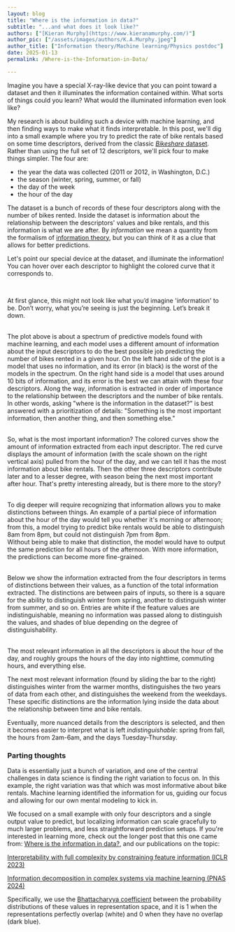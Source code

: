 ```yaml
---
layout: blog
title: "Where is the information in data?"
subtitle: "...and what does it look like?"
authors: ["[Kieran Murphy](https://www.kieranamurphy.com/)"]
author_pic: ["/assets/images/authors/K.A.Murphy.jpeg"]
author_title: ["Information theory/Machine learning/Physics postdoc"]
date: 2025-01-13
permalink: /Where-is-the-Information-in-Data/

---
```


Imagine you have a special X-ray-like device that you can point toward a dataset and then it illuminates the information contained within.  What sorts of things could you learn?  What would the illuminated information even look like?

My research is about building such a device with machine learning, and then finding ways to make what it finds interpretable. 
In this post, we'll dig into a small example where you try to predict the rate of bike rentals based on some time descriptors, derived from the classic [*Bikeshare* dataset](https://archive.ics.uci.edu/dataset/275/bike+sharing+dataset).  Rather than using the full set of 12 descriptors, we'll pick four to make things simpler.  The four are:

- the year the data was collected (2011 or 2012, in Washington, D.C.)
- the season (winter, spring, summer, or fall)
- the day of the week
- the hour of the day

The dataset is a bunch of records of these four descriptors along with the number of bikes rented.
Inside the dataset is information about the relationship between the descriptors' values and bike rentals, and this information is what we are after.
By *information* we mean a quantity from the formalism of [information theory](https://en.wikipedia.org/wiki/Information_theory), but you can think of it as a clue that allows for better predictions.

Let's point our special device at the dataset, and illuminate the information!  You can hover over each descriptor to highlight the colored curve that it corresponds to.

<div class='sticky-container'>
<div class='tabular-decomp row sticky'></div>

<br/>

At first glance, this might not look like what you’d imagine 'information' to be. Don’t worry, what you’re seeing is just the beginning. Let’s break it down. <br/><br/>

The plot above is about a spectrum of predictive models found with machine learning, and each model uses a different amount of information about the input descriptors to do the best possible job predicting the number of bikes rented in a given hour.  On the left hand side of the plot is a model that uses no information, and its error (in black) is the worst of the models in the spectrum.  On the right hand side is a model that uses around 10 bits of information, and its error is the best we can attain with these four descriptors.  Along the way, information is extracted in order of importance to the relationship between the descriptors and the number of bike rentals.  In other words, asking "where is the information in the dataset?" is best answered with a prioritization of details: "Something is the most important information, then another thing, and then something else." <br/><br/>
 
So, what is the most important information?  The colored curves show the amount of information extracted from each input descriptor.  The red curve displays the amount of information (with the scale shown on the right vertical axis) pulled from the hour of the day, and we can tell it has the most information about bike rentals.  Then the other three descriptors contribute later and to a lesser degree, with season being the next most important after hour.  That's pretty interesting already, but is there more to the story?<br/><br/>

To dig deeper will require recognizing that information allows you to make distinctions between things.  An example of a partial piece of information about the hour of the day would tell you whether it's morning or afternoon; from this, a model trying to predict bike rentals would be able to distinguish 8am from 8pm, but could not distinguish 7pm from 8pm.  
Without being able to make that distinction, the model would have to output the same prediction for all hours of the afternoon.  With more information, the predictions can become more fine-grained.<br/><br/>

Below we show the information extracted from the four descriptors in terms of distinctions between their values, as a function of the total information extracted.  The distinctions are between pairs of inputs, so there is a square for the ability to distinguish winter from spring, another to distinguish winter from summer, and so on.  Entries are white if the feature values are indistinguishable, meaning no information was passed along to distinguish the values, and shades of blue depending on the degree of distinguishability.<a class='footstart' key='bhat'></a><br/><br/>

</div>

<div class="container">
  <div class='compression-level-slider'></div>
</div>
<div class='distinguishability-mats row' width="50"></div>

The most relevant information in all the descriptors is about the hour of the day, and roughly groups the hours of the day into nighttime, commuting hours, and everything else.

The next most relevant information (found by sliding the bar to the right) distinguishes winter from the warmer months, distinguishes the two years of data from each other, and distinguishes the weekend from the weekdays.  These specific distinctions are the information lying inside the data about the relationship between time and bike rentals. 

Eventually, more nuanced details from the descriptors is selected, and then it becomes easier to interpret what is left *indistinguishable*: spring from fall, the hours from 2am-6am, and the days Tuesday-Thursday.

### Parting thoughts

Data is essentially just a bunch of variation, and one of the central challenges in data science is finding the right variation to focus on.  In this example, the right variation was that which was most informative about bike rentals.
Machine learning identified the information for us, guiding our focus and allowing for our own mental modeling to kick in.

We focused on a small example with only four descriptors and a single output value to predict, but localizing information can scale gracefully to much larger problems, and less straightforward prediction setups.
If you're interested in learning more, check out the longer post that this one came from: [Where is the information in data?](https://murphyka.github.io/information_explorable/), and our publications on the topic:


<a class="paper-title-link" href="https://arxiv.org/abs/2211.17264">Interpretability with full complexity by constraining feature information (ICLR 2023)</a> 

<a class="paper-title-link" href="https://www.pnas.org/doi/abs/10.1073/pnas.2312988121">Information decomposition in complex systems via machine learning (PNAS 2024)</a> 


<a class='footend' key='bhat'></a> 
Specifically, we use the [Bhattacharyya coefficient](https://en.wikipedia.org/wiki/Bhattacharyya_distance) between the probability distributions of these values in representation space, and it is 1 when the representations perfectly overlap (white) and 0 when they have no overlap (dark blue).

<link rel='stylesheet' href='/datapoints/assets/post_assets/2025-01-13-Kieran-Murphy/footnote_v2.css'>
<link rel='stylesheet' href='/datapoints/assets/post_assets/2025-01-13-Kieran-Murphy/citation_v2.css'>
<link rel='stylesheet' href='/datapoints/assets/post_assets/2025-01-13-Kieran-Murphy/style.css'>

<script id='MathJax-script' async src='https://cdn.jsdelivr.net/npm/mathjax@3/es5/tex-mml-chtml.js'></script>
<script defer src='https://cdn.jsdelivr.net/npm/katex@0.16.8/dist/contrib/mathtex-script-type.min.js' integrity='sha384-jiBVvJ8NGGj5n7kJaiWwWp9AjC+Yh8rhZY3GtAX8yU28azcLgoRo4oukO87g7zDT' crossorigin='anonymous'></script>
<script src="https://cdn.jsdelivr.net/npm/@tensorflow/tfjs@latest/dist/tf.min.js"></script>
<script src='/datapoints/assets/post_assets/2025-01-13-Kieran-Murphy/third_party/d3_.js'></script>
<script src='/datapoints/assets/post_assets/2025-01-13-Kieran-Murphy/third_party/d3-scale-chromatic.v1.min.js'></script>
<script src='/datapoints/assets/post_assets/2025-01-13-Kieran-Murphy/third_party/npyjs-global.js'></script>

<script src='/datapoints/assets/post_assets/2025-01-13-Kieran-Murphy/footnote_v2.js'></script>
<script src='/datapoints/assets/post_assets/2025-01-13-Kieran-Murphy/citation_v2.js'></script>


<script src='/datapoints/assets/post_assets/2025-01-13-Kieran-Murphy/util.js'></script>
<script src='/datapoints/assets/post_assets/2025-01-13-Kieran-Murphy/init-input-sliders.js'></script>

<link rel='stylesheet' href='/datapoints/assets/post_assets/2025-01-13-Kieran-Murphy/tabular/style.css'>
<script src='/datapoints/assets/post_assets/2025-01-13-Kieran-Murphy/tabular/init.js'></script>
<script src='/datapoints/assets/post_assets/2025-01-13-Kieran-Murphy/tabular/init-distinguishability.js'></script>

<script src='/datapoints/assets/post_assets/2025-01-13-Kieran-Murphy/init-info-plane.js'></script>
